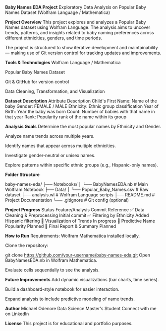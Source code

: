 **Baby Names EDA Project**
Exploratory Data Analysis on Popular Baby Names Dataset
(Wolfram Language / Mathematica)

**Project Overview**
This project explores and analyzes a Popular Baby Names dataset using Wolfram Language. The analysis aims to uncover trends, patterns, and insights related to baby naming preferences across different ethnicities, genders, and time periods.

The project is structured to show iterative development and maintainability — making use of Git version control for tracking updates and improvements.

**Tools & Technologies**
Wolfram Language / Mathematica

Popular Baby Names Dataset

Git & GitHub for version control

Data Cleaning, Transformation, and Visualization

**Dataset Description**
Attribute	Description
Child's First Name:	Name of the baby
Gender:	FEMALE / MALE
Ethnicity:	Ethnic group classification
Year of Birth:	Year the baby was born
Count:	Number of babies with that name in that year
Rank:	Popularity rank of the name within its group

**Analysis Goals**
Determine the most popular names by Ethnicity and Gender.

Analyze name trends across multiple years.

Identify names that appear across multiple ethnicities.

Investigate gender-neutral or unisex names.

Explore patterns within specific ethnic groups (e.g., Hispanic-only names).

**Folder Structure**

baby-names-eda/
├── Notebooks/
│   └── BabyNamesEDA.nb             # Main Wolfram Notebook
├── Data/
│   └── Popular_Baby_Names.csv              # Raw dataset
├── analysis.wl                     # Wolfram Language scripts
├── README.md                       # Project Documentation
└── .gitignore                      # Git config (optional)

**Project Progress**
Status	Feature/Analysis	Commit Reference
✅	Data Cleaning & Preprocessing	Initial commit
✅	Filtering by Ethnicity	Added Hispanic filtering
🔄	Visualization of Trends	In progress
🔲	Predictive Name Popularity	Planned
🔲	Final Report & Summary	Planned

**How to Run**
Requirements: Wolfram Mathematica installed locally.

Clone the repository:

git clone https://github.com/your-username/baby-names-eda.git
Open BabyNamesEDA.nb in Wolfram Mathematica.

Evaluate cells sequentially to see the analysis.

**Future Improvements**
Add dynamic visualizations (bar charts, time series).

Build a dashboard-style notebook for easier interaction.

Expand analysis to include predictive modeling of name trends.

**Author**
Michael Odenore
Data Science Master's Student
Connect with me on LinkedIn

**License**
This project is for educational and portfolio purposes.
